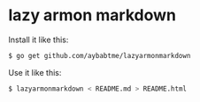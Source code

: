 # lazy armon markdown


Install it like this:

```bash
$ go get github.com/aybabtme/lazyarmonmarkdown
```

Use it like this:

```bash
$ lazyarmonmarkdown < README.md > README.html
```
